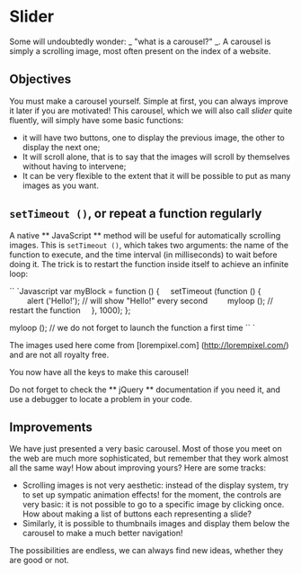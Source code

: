 # Slider

Some will undoubtedly wonder: _ "what is a carousel?" _. A carousel is simply a scrolling image, most often present on the index of a website.

## Objectives

You must make a carousel yourself. Simple at first, you can always improve it later if you are motivated! This carousel, which we will also call _slider_ quite fluently, will simply have some basic functions:

* it will have two buttons, one to display the previous image, the other to display the next one;
* It will scroll alone, that is to say that the images will scroll by themselves without having to intervene;
* It can be very flexible to the extent that it will be possible to put as many images as you want.

## `setTimeout ()`, or repeat a function regularly

A native ** JavaScript ** method will be useful for automatically scrolling images. This is `setTimeout ()`, which takes two arguments: the name of the function to execute, and the time interval (in milliseconds) to wait before doing it. The trick is to restart the function inside itself to achieve an infinite loop:

`` `Javascript
var myBlock = function () {
    setTimeout (function () {
        alert ('Hello!'); // will show "Hello!" every second
        myloop (); // restart the function
    }, 1000);
};

myloop (); // we do not forget to launch the function a first time
`` `

The images used here come from [lorempixel.com] (http://lorempixel.com/) and are not all royalty free.

You now have all the keys to make this carousel!

Do not forget to check the ** jQuery ** documentation if you need it, and use a debugger to locate a problem in your code.

## Improvements

We have just presented a very basic carousel. Most of those you meet on the web are much more sophisticated, but remember that they work almost all the same way! How about improving yours? Here are some tracks:

* Scrolling images is not very aesthetic: instead of the display system, try to set up sympatic animation effects!
for the moment, the controls are very basic: it is not possible to go to a specific image by clicking once. How about making a list of buttons each representing a slide?
* Similarly, it is possible to thumbnails images and display them below the carousel to make a much better navigation!

The possibilities are endless, we can always find new ideas, whether they are good or not.
